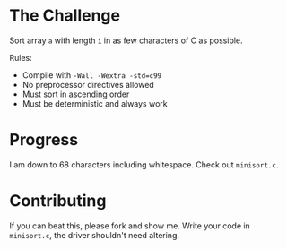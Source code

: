 # The Challenge

Sort array `a` with length `i` in as few characters of C as possible.

Rules:
- Compile with `-Wall -Wextra -std=c99`
- No preprocessor directives allowed
- Must sort in ascending order
- Must be deterministic and always work

# Progress

I am down to 68 characters including whitespace.
Check out `minisort.c`.

# Contributing

If you can beat this, please fork and show me.
Write your code in `minisort.c`, the driver shouldn't need altering.
